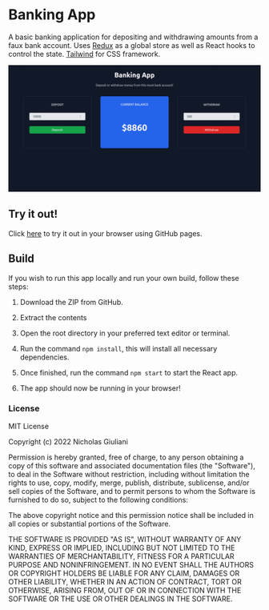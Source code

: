 # Banking App

A basic banking application for depositing and withdrawing amounts from a faux bank account.  Uses [Redux](https://redux-toolkit.js.org/) as a global store as well as React hooks to control the state.  [Tailwind](https://tailwindcss.com/docs/installation) for CSS framework.


![Screenshot](./Screenshot-20220405215205-1360x683.png)

## Try it out!

Click [here]() to try it out in your browser using GitHub pages.

## Build

If you wish to run this app locally and run your own build, follow these steps:

1. Download the ZIP from GitHub.

2. Extract the contents

3. Open the root directory in your preferred text editor or terminal.

4. Run the command `npm install`, this will install all necessary dependencies.

5. Once finished, run the command `npm start` to start the React app.

6. The app should now be running in your browser!

### License

MIT License

Copyright (c) 2022 Nicholas Giuliani

Permission is hereby granted, free of charge, to any person obtaining a copy
of this software and associated documentation files (the "Software"), to deal
in the Software without restriction, including without limitation the rights
to use, copy, modify, merge, publish, distribute, sublicense, and/or sell
copies of the Software, and to permit persons to whom the Software is
furnished to do so, subject to the following conditions:

The above copyright notice and this permission notice shall be included in all
copies or substantial portions of the Software.

THE SOFTWARE IS PROVIDED "AS IS", WITHOUT WARRANTY OF ANY KIND, EXPRESS OR
IMPLIED, INCLUDING BUT NOT LIMITED TO THE WARRANTIES OF MERCHANTABILITY,
FITNESS FOR A PARTICULAR PURPOSE AND NONINFRINGEMENT. IN NO EVENT SHALL THE
AUTHORS OR COPYRIGHT HOLDERS BE LIABLE FOR ANY CLAIM, DAMAGES OR OTHER
LIABILITY, WHETHER IN AN ACTION OF CONTRACT, TORT OR OTHERWISE, ARISING FROM,
OUT OF OR IN CONNECTION WITH THE SOFTWARE OR THE USE OR OTHER DEALINGS IN THE
SOFTWARE.
